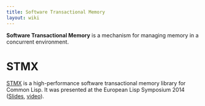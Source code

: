 ```yaml
---
title: Software Transactional Memory
layout: wiki
---
```


**Software Transactional Memory** is a mechanism for managing memory in a
concurrent environment.

# STMX

[STMX](http://stmx.org/) is a high-performance software transactional memory
library for Common Lisp. It was presented at the European Lisp Symposium 2014
([Slides](http://www.european-lisp-symposium.org/ghilardi.pdf),
[video](http://medias.ircam.fr/xcc8494)).
